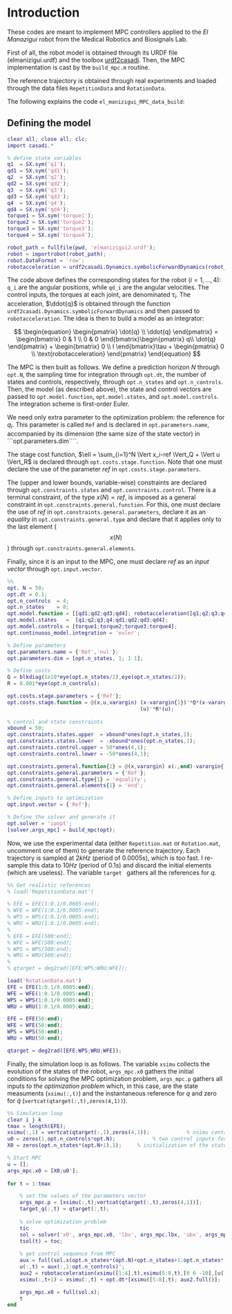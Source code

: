 # Introduction
These codes are meant to implement MPC controllers applied to the _El Manazigui_ robot from the Medical Robotics and Biosignals Lab.

First of all, the robot model is obtained through its URDF file (elmanizigui.urdf) and the toolbox [urdf2casadi](https://github.com/robotology/urdf2casadi-matlab). Then, the MPC implementation is cast by the ```build_mpc.m``` routine.

The reference trajectory is obtained through real experiments and loaded through the data files ```RepetitionData``` and ```RotationData```.

The following explains the code ```el_manizigui_MPC_data_build```:

## Defining the model

```matlab
clear all; close all; clc;
import casadi.*

% define state variables
q1  = SX.sym('q1');
qd1 = SX.sym('qd1');
q2  = SX.sym('q2');
qd2 = SX.sym('qd2');
q3  = SX.sym('q3');
qd3 = SX.sym('qd3');
q4  = SX.sym('q4');
qd4 = SX.sym('qd4');
torque1 = SX.sym('torque1'); 
torque2 = SX.sym('torque2');
torque3 = SX.sym('torque3');
torque4 = SX.sym('torque4');

robot_path = fullfile(pwd, 'elmanizigui2.urdf');
robot = importrobot(robot_path);
robot.DataFormat = 'row';
robotacceleration = urdf2casadi.Dynamics.symbolicForwardDynamics(robot_path,0);
```

The code above defines the corresponding states for the robot ($i=1,\dots,4)$: ```q_i``` are the angular positions, while ```qd_i``` are the angular velocities. The control inputs, the torques at each joint, are denominated $\tau_i$. The acceleration, $\ddot{q}$ is obtained through the function ``` urdf2casadi.Dynamics.symbolicForwardDynamics``` and then passed to ```robotacceleration```. The idea is then to build a model as an integrator:

$$
\begin{equation}
\begin{pmatrix}
\dot{q} \\ 
\ddot{q}
\end{pmatrix} = \begin{bmatrix}
0 & 1 \\ 
0 & 0
\end{bmatrix}\begin{pmatrix}
q\\ 
\dot{q}
\end{pmatrix} +
 \begin{bmatrix}
0 \\ 
I
 \end{bmatrix}\tau + \begin{pmatrix}
0 \\
\text{robotacceleration}
 \end{pmatrix}
\end{equation}
$$

The MPC is then built as follows. We define a prediction horizon $N$ through ```opt.N```, the sampling time for integration through ```opt.dt```, the number of states and controls, respectively, through ```opt.n_states``` and ```opt.n_controls```. Then, the model (as described above), the state and control vectors are passed to ```opt.model.function```, ```opt.model.states```, and ```opt.model.controls```. The integration scheme is first-order Euler.

We need only extra parameter to the optimization problem: the reference for $q_i$. This parameter is called ```Ref``` and is declared in ```opt.parameters.name```, accompanied by its dimension (the same size of the state vector) in ```opt.parameters.dim````. 

The stage cost function, $\ell = \sum_{i=1}^N \Vert x_i-ref \Vert_Q + \Vert u \Vert_R$ is declared through ```opt.costs.stage.function```. Note that one must declare the use of the parameter _ref_ in ```opt.costs.stage.parameters```. 

The (upper and lower bounds, variable-wise) constraints are declared through ```opt.constraints.states``` and ```opt.constraints.control```. There is a terminal constraint, of the type $x(N) = ref$, is imposed as a general constraint in ```opt.constraints.general.function```. For this, one must declare the use of _ref_ in ```opt.constraints.general.parameters```, declare it as an _equality_ in ```opt.constraints.general.type``` and declare that it applies only to the last element ($$x(N)$$) through ```opt.constraints.general.elements```.

Finally, since it is an input to the MPC, one must declare _ref_ as an *input vector* through ```opt.input.vector```. 

```matlab
%%
opt. N = 50;  
opt.dt = 0.1;
opt.n_controls  = 4;
opt.n_states    = 8;
opt.model.function = [[qd1;qd2;qd3;qd4]; robotacceleration([q1;q2;q3;q4],[qd1;qd2;qd3;qd4],[0 0 -10],[torque1;torque2;torque3;torque4])];
opt.model.states   =  [q1;q2;q3;q4;qd1;qd2;qd3;qd4];
opt.model.controls = [torque1;torque2;torque3;torque4];
opt.continuous_model.integration = 'euler';

% Define parameters
opt.parameters.name = {'Ref','nul'};
opt.parameters.dim = [opt.n_states, 1; 1 1];

% Define costs
Q = blkdiag(1e10*eye(opt.n_states/2),eye(opt.n_states/2));
R = 0.001*eye(opt.n_controls);

opt.costs.stage.parameters = {'Ref'};
opt.costs.stage.function = @(x,u,varargin) (x-varargin{1})'*Q*(x-varargin{1}) + ...
                                           (u)'*R*(u);
                                       
% control and state constraints
xbound = 50;
opt.constraints.states.upper  = xbound*ones(opt.n_states,1);
opt.constraints.states.lower  = -xbound*ones(opt.n_states,1);
opt.constraints.control.upper = 50*ones(4,1);
opt.constraints.control.lower = -50*ones(4,1);

opt.constraints.general.function{1} = @(x,varargin) x(:,end)-varargin{:};
opt.constraints.general.parameters = {'Ref'};
opt.constraints.general.type{1} = 'equality';
opt.constraints.general.elements{1} = 'end';

% Define inputs to optimization
opt.input.vector = {'Ref'};

% Define the solver and generate it
opt.solver = 'ipopt';
[solver,args_mpc] = build_mpc(opt);
```

Now, we use the experimental data (either ```Repetition.mat``` or ```Rotation.mat```, uncomment one of them) to generate the reference trajectory. Each trajectory is sampled at $2kHz$ (period of $0.0005$s), which is too fast. I re-sample this data to $10Hz$ (period of $0.1$s) and discard the initial elements (which are useless). The variable ``target `` gathers all the references for $q$.

```matlab
%% Get realistic references
% load('RepetitionData.mat')

% EFE = EFE(1:0.1/0.0005:end);
% WFE = WFE(1:0.1/0.0005:end);
% WPS = WPS(1:0.1/0.0005:end);
% WRU = WRU(1:0.1/0.0005:end);
% 
% EFE = EFE(500:end);
% WFE = WFE(500:end);
% WPS = WPS(500:end);
% WRU = WRU(500:end);
% 
% qtarget = deg2rad([EFE;WPS;WRU;WFE]);

load('RotationData.mat')
EFE = EFE(1:0.1/0.0005:end);
WFE = WFE(1:0.1/0.0005:end);
WPS = WPS(1:0.1/0.0005:end);
WRU = WRU(1:0.1/0.0005:end);

EFE = EFE(50:end);
WFE = WFE(50:end);
WPS = WPS(50:end);
WRU = WRU(50:end);

qtarget = deg2rad([EFE;WPS;WRU;WFE]);
```

Finally, the simulation loop is as follows. The variable ```xsimu``` collects the evolution of the states of the robot, ```args_mpc.x0``` gathers the initial conditions for solving the MPC optimization problem, ```args_mpc.p``` gathers all inputs *to the optimization problem* which, in this case, are the state measuments (```xsimu(:,t)```) and the instantaneous reference for $q$ and zero for $\dot{q}$ (```vertcat(qtarget(:,t),zeros(4,1))```).

```matlab
%% Simulation loop
clear i j k
tmax = length(EFE);
xsimu(:,1) = vertcat(qtarget(:,1),zeros(4,1));            % xsimu contains the history of states
u0 = zeros(1,opt.n_controls*opt.N);            % two control inputs for each robot
X0 = zeros(opt.n_states*(opt.N+1),1);     % initialization of the states decision variables

% Start MPC
u = [];
args_mpc.x0 = [X0;u0']; 
    
for t = 1:tmax

    % set the values of the parameters vector
    args_mpc.p = [xsimu(:,t);vertcat(qtarget(:,t),zeros(4,1))];                                              
    target_q(:,t) = qtarget(:,t);
    
    % solve optimization problem
    tic
    sol = solver('x0', args_mpc.x0, 'lbx', args_mpc.lbx, 'ubx', args_mpc.ubx,'lbg', args_mpc.lbg, 'ubg', args_mpc.ubg,'p',args_mpc.p);
    tsol(t) = toc;
    
    % get control sequence from MPC
    aux = full(sol.x(opt.n_states*(opt.N)+opt.n_states+1:opt.n_states*(opt.N+1)+opt.N*opt.n_controls))';
    u(:,t) = aux(:,1:opt.n_controls)';
    aux2 = robotacceleration(xsimu([1:4],t),xsimu(5:8,t),[0 0 -10],[u(:,t)]);
    xsimu(:,t+1) = xsimu(:,t) + opt.dt*[xsimu([5:8],t); aux2.full()];

    args_mpc.x0 = full(sol.x);
    t
end
```
